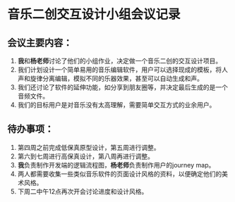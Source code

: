 # 音乐二创交互设计小组会议记录

## 会议主要内容：
1. **我**和**杨老师**讨论了他们的小组作业，决定做一个音乐二创的交互设计项目。
2. 我们计划设计一个简单易用的音乐编辑软件，用户可以选择现成的模板，将人声和旋律分离编辑，模拟不同的乐器效果，甚至可以自动生成和声。
3. 我们还讨论了软件的延伸功能，如分享到朋友圈等，并决定最后生成的是一个音频文件。
4. 我们的目标用户是对音乐没有太高理解，需要简单交互方式的业余用户。

## 待办事项：
1. 第四周之前完成低保真原型设计，第五周进行调整。
2. 第六到七周进行高保真设计，第八周再进行调整。
3. **我**负责制作开发端的逻辑流程图，**杨老师**负责制作用户的journey map。
4. 两人都需要收集一些类似音乐软件的页面设计风格的资料，以便确定他们的美术风格。
5. 下周二中午12点再次开会讨论进度和设计风格。